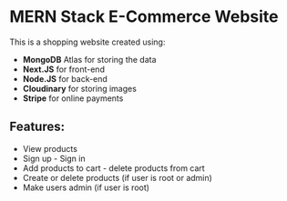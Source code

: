 # MERN Stack E-Commerce Website

This is a shopping website created using:

- **MongoDB** Atlas for storing the data
- **Next.JS** for front-end
- **Node.JS** for back-end
- **Cloudinary** for storing images
- **Stripe** for online payments

## Features:

- View products
- Sign up - Sign in
- Add products to cart - delete products from cart
- Create or delete products (if user is root or admin)
- Make users admin (if user is root)
